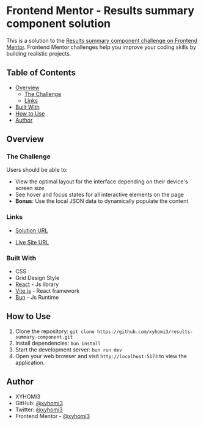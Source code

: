 # Frontend Mentor - Results summary component solution

This is a solution to the [Results summary component challenge on Frontend Mentor](https://www.frontendmentor.io/challenges/results-summary-component-CE_K6s0maV). Frontend Mentor challenges help you improve your coding skills by building realistic projects.

## Table of Contents

- [Overview](#overview)
  - [The Challenge](#the-challenge)
  - [Links](#links)
- [Built With](#built-with)
- [How to Use](#how-to-use)
- [Author](#author)

## Overview

### The Challenge

Users should be able to:

- View the optimal layout for the interface depending on their device's screen size
- See hover and focus states for all interactive elements on the page
- **Bonus**: Use the local JSON data to dynamically populate the content

### Links

- [Solution URL](https://www.frontendmentor.io/solutions/results-summary-component-solution-wbunvitereacttypescriptcss-KotlQyYj6n)

- [Live Site URL](https://xyhomi3.github.io/results-summary-component/)

### Built With

- CSS
- Grid Design Style
- [React](https://reactjs.org/) - Js library
- [Vite.js](https://vitejs.dev/) - React framework
- [Bun](https://bun.sh/) - Js Runtime

## How to Use

1. Clone the repository: `git clone https://github.com/xyhomi3/results-summary-component.git`
2. Install dependencies: `bun install`
3. Start the development server: `bun run dev`
4. Open your web browser and visit `http://localhost:5173` to view the application.

## Author

- XYHOMi3
- GitHub: [@xyhomi3](https://www.github.com/xyhomi3)
- Twitter: [@xyhomi3](https://www.twitter.com/xyhomi3)
- Frontend Mentor - [@xyhomi3](https://www.frontendmentor.io/profile/xyhomi3)
